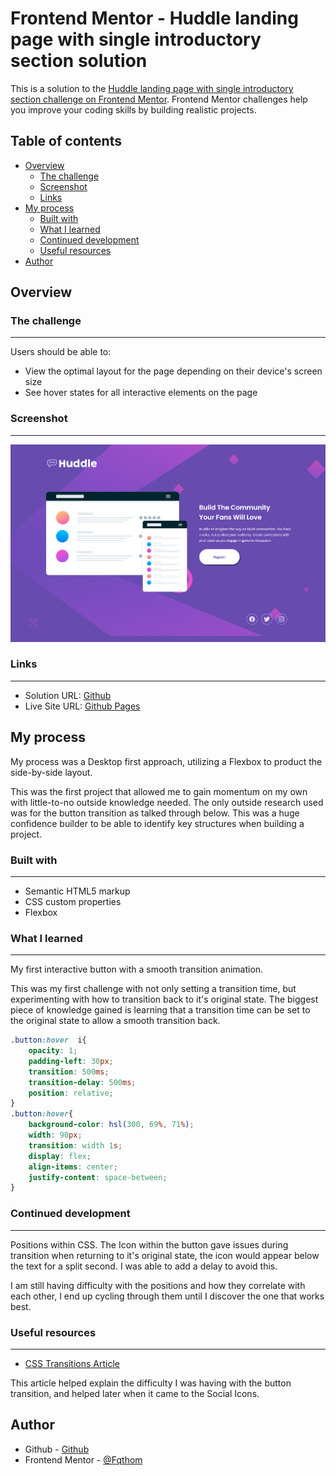 # Frontend Mentor - Huddle landing page with single introductory section solution

This is a solution to the [Huddle landing page with single introductory section challenge on Frontend Mentor](https://www.frontendmentor.io/challenges/huddle-landing-page-with-a-single-introductory-section-B_2Wvxgi0). Frontend Mentor challenges help you improve your coding skills by building realistic projects. 

## Table of contents

- [Overview](#overview)
  - [The challenge](#the-challenge)
  - [Screenshot](#screenshot)
  - [Links](#links)
- [My process](#my-process)
  - [Built with](#built-with)
  - [What I learned](#what-i-learned)
  - [Continued development](#continued-development)
  - [Useful resources](#useful-resources)
- [Author](#author)

## Overview

### The challenge
---
Users should be able to:

- View the optimal layout for the page depending on their device's screen size
- See hover states for all interactive elements on the page

### Screenshot
---
![Screenshot](./images/Huddle_Landing_Page.html.png)

### Links
---
- Solution URL: [Github](https://Github.com/Fqthom/Huddle)
- Live Site URL: [Github Pages](https://Fqthom.Github.io/Huddle)

## My process

My process was a Desktop first approach, utilizing a Flexbox to product the side-by-side layout.

This was the first project that allowed me to gain momentum on my own with little-to-no outside knowledge needed. The only outside research used was for the button transition as talked through below.  This was a huge confidence builder to be able to identify key structures when building a project.

### Built with
---
- Semantic HTML5 markup
- CSS custom properties
- Flexbox

### What I learned
---
My first interactive button with a smooth transition animation.

This was my first challenge with not only setting a transition time, but experimenting with how to transition back to it's original state. The biggest piece of knowledge gained is learning that a transition time can be set to the original state to allow a smooth transition back.


```css
.button:hover  i{
    opacity: 1;
    padding-left: 30px;
    transition: 500ms;
    transition-delay: 500ms;
    position: relative;
}
.button:hover{
    background-color: hsl(300, 69%, 71%);
    width: 90px;
    transition: width 1s;
    display: flex;
    align-items: center;
    justify-content: space-between;
}
```

### Continued development
---
Positions within CSS. The Icon within the button gave issues during transition when returning to it's original state, the icon would appear below the text for a split second. I was able to add a delay to avoid this.

I am still having difficulty with the positions and how they correlate with each other, I end up cycling through them until I discover the one that works best.

### Useful resources
---
- [CSS Transitions Article](https://developer.mozilla.org/en-US/docs/Web/CSS/CSS_Transitions/Using_CSS_transitions)

This article helped explain the difficulty I was having with the button transition, and helped later when it came to the Social Icons.

## Author

- Github - [Github](https://github.com/Fqthom)
- Frontend Mentor - [@Fqthom](https://www.frontendmentor.io/profile/Fqthom)
